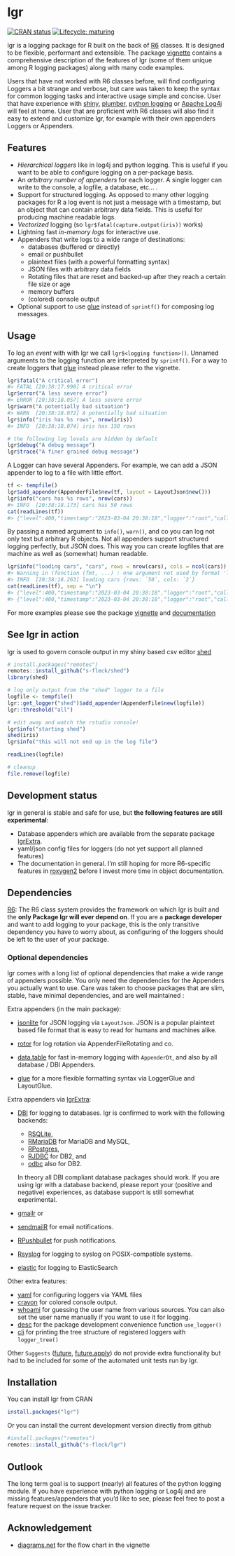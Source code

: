 
<!-- README.md is generated from README.Rmd. Please edit that file -->

# lgr

[![CRAN
status](https://www.r-pkg.org/badges/version/lgr)](https://cran.r-project.org/package=lgr)
[![Lifecycle:
maturing](https://img.shields.io/badge/lifecycle-maturing-blue.svg)](https://lifecycle.r-lib.org/articles/stages.html)

lgr is a logging package for R built on the back of
[R6](https://github.com/r-lib/R6) classes. It is designed to be
flexible, performant and extensible. The package
[vignette](https://s-fleck.github.io/lgr/articles/lgr.html) contains a
comprehensive description of the features of lgr (some of them unique
among R logging packages) along with many code examples.

Users that have not worked with R6 classes before, will find configuring
Loggers a bit strange and verbose, but care was taken to keep the syntax
for common logging tasks and interactive usage simple and concise. User
that have experience with [shiny](https://github.com/rstudio/shiny),
[plumber](https://github.com/rstudio/plumber), [python
logging](https://docs.python.org/3/library/logging.html) or [Apache
Log4j](https://logging.apache.org/log4j/2.x/) will feel at home. User
that are proficient with R6 classes will also find it easy to extend and
customize lgr, for example with their own appenders Loggers or
Appenders.

## Features

- *Hierarchical loggers* like in log4j and python logging. This is
  useful if you want to be able to configure logging on a per-package
  basis.
- An *arbitrary number of appenders* for each logger. A single logger
  can write to the console, a logfile, a database, etc… .
- Support for structured logging. As opposed to many other logging
  packages for R a log event is not just a message with a timestamp, but
  an object that can contain arbitrary data fields. This is useful for
  producing machine readable logs.
- *Vectorized* logging (so `lgr$fatal(capture.output(iris))` works)
- Lightning fast *in-memory logs* for interactive use.
- Appenders that write logs to a wide range of destinations:
  - databases (buffered or directly)
  - email or pushbullet
  - plaintext files (with a powerful formatting syntax)
  - JSON files with arbitrary data fields
  - Rotating files that are reset and backed-up after they reach a
    certain file size or age
  - memory buffers
  - (colored) console output
- Optional support to use [glue](https://glue.tidyverse.org/) instead of
  `sprintf()` for composing log messages.

## Usage

To log an *event* with with lgr we call `lgr$<logging function>()`.
Unnamed arguments to the logging function are interpreted by
`sprintf()`. For a way to create loggers that
[glue](https://glue.tidyverse.org/) instead please refer to the
vignette.

``` r
lgr$fatal("A critical error")
#> FATAL [20:38:17.998] A critical error
lgr$error("A less severe error")
#> ERROR [20:38:18.057] A less severe error
lgr$warn("A potentially bad situation")
#> WARN  [20:38:18.072] A potentially bad situation
lgr$info("iris has %s rows", nrow(iris))
#> INFO  [20:38:18.074] iris has 150 rows

# the following log levels are hidden by default
lgr$debug("A debug message")
lgr$trace("A finer grained debug message")
```

A Logger can have several Appenders. For example, we can add a JSON
appender to log to a file with little effort.

``` r
tf <- tempfile()
lgr$add_appender(AppenderFile$new(tf, layout = LayoutJson$new()))
lgr$info("cars has %s rows", nrow(cars))
#> INFO  [20:38:18.173] cars has 50 rows
cat(readLines(tf))
#> {"level":400,"timestamp":"2023-03-04 20:38:18","logger":"root","caller":"eval","msg":"cars has 50 rows"}
```

By passing a named argument to `info()`, `warn()`, and co you can log
not only text but arbitrary R objects. Not all appenders support
structured logging perfectly, but JSON does. This way you can create
logfiles that are machine as well as (somewhat) human readable.

``` r
lgr$info("loading cars", "cars", rows = nrow(cars), cols = ncol(cars))
#> Warning in (function (fmt, ...) : one argument not used by format 'loading cars'
#> INFO  [20:38:18.263] loading cars {rows: `50`, cols: `2`}
cat(readLines(tf), sep = "\n")
#> {"level":400,"timestamp":"2023-03-04 20:38:18","logger":"root","caller":"eval","msg":"cars has 50 rows"}
#> {"level":400,"timestamp":"2023-03-04 20:38:18","logger":"root","caller":"eval","msg":"loading cars","rows":50,"cols":2}
```

For more examples please see the package
[vignette](https://s-fleck.github.io/lgr/articles/lgr.html) and
[documentation](https://s-fleck.github.io/lgr/)

## See lgr in action

lgr is used to govern console output in my shiny based csv editor
[shed](https://github.com/s-fleck/shed)

``` r
# install.packages("remotes")
remotes::install_github("s-fleck/shed")
library(shed)

# log only output from the "shed" logger to a file
logfile <- tempfile()
lgr::get_logger("shed")$add_appender(AppenderFile$new(logfile))
lgr::threshold("all")

# edit away and watch the rstudio console!
lgr$info("starting shed")
shed(iris)  
lgr$info("this will not end up in the log file")

readLines(logfile)

# cleanup
file.remove(logfile)
```

## Development status

lgr in general is stable and safe for use, but **the following features
are still experimental**:

- Database appenders which are available from the separate package
  [lgrExtra](https://github.com/s-fleck/lgrExtra).
- yaml/json config files for loggers (do not yet support all planned
  features)
- The documentation in general. I’m still hoping for more R6-specific
  features in [roxygen2](https://github.com/r-lib/roxygen2) before I
  invest more time in object documentation.

## Dependencies

[R6](https://github.com/r-lib/R6): The R6 class system provides the
framework on which lgr is built and the **only Package lgr will ever
depend on**. If you are a **package developer** and want to add logging
to your package, this is the only transitive dependency you have to
worry about, as configuring of the loggers should be left to the user of
your package.

### Optional dependencies

lgr comes with a long list of optional dependencies that make a wide
range of appenders possible. You only need the dependencies for the
Appenders you actually want to use. Care was taken to choose packages
that are slim, stable, have minimal dependencies, and are well
maintained :

Extra appenders (in the main package):

- [jsonlite](https://github.com/jeroen/jsonlite) for JSON logging via
  `LayoutJson`. JSON is a popular plaintext based file format that is
  easy to read for humans and machines alike.

- [rotor](https://github.com/s-fleck/rotor) for log rotation via
  AppenderFileRotating and co.

- [data.table](https://github.com/Rdatatable/) for fast in-memory
  logging with `AppenderDt`, and also by all database / DBI Appenders.

- [glue](https://glue.tidyverse.org/) for a more flexible formatting
  syntax via LoggerGlue and LayoutGlue.

Extra appenders via [lgrExtra](https://github.com/s-fleck/lgrExtra):

- [DBI](https://github.com/r-dbi/DBI) for logging to databases. lgr is
  confirmed to work with the following backends:

  - [RSQLite](https://github.com/r-dbi/RSQLite),
  - [RMariaDB](https://github.com/r-dbi/RMariaDB) for MariaDB and MySQL,
  - [RPostgres](https://cran.r-project.org/package=RPostgres),
  - [RJDBC](https://github.com/s-u/RJDBC) for DB2, and
  - [odbc](https://github.com/r-dbi/odbc) also for DB2.

  In theory all DBI compliant database packages should work. If you are
  using lgr with a database backend, please report your (positive and
  negative) experiences, as database support is still somewhat
  experimental.

- [gmailr](https://cran.r-project.org/package=gmailr) or

- [sendmailR](https://cran.r-project.org/package=sendmailR) for email
  notifications.

- [RPushbullet](https://github.com/eddelbuettel/rpushbullet) for push
  notifications.

- [Rsyslog](https://cran.r-project.org/package=rsyslog) for logging to
  syslog on POSIX-compatible systems.

- [elastic](https://cran.r-project.org/package=elastic) for logging to
  ElasticSearch

Other extra features:

- [yaml](https://CRAN.R-project.org/package=yaml) for configuring
  loggers via YAML files  
- [crayon](https://github.com/r-lib/crayon) for colored console
  output.  
- [whoami](https://github.com/r-lib/whoami/blob/master/DESCRIPTION) for
  guessing the user name from various sources. You can also set the user
  name manually if you want to use it for logging.
- [desc](https://CRAN.R-project.org/package=desc) for the package
  development convenience function `use_logger()`
- [cli](https://CRAN.R-project.org/package=cli) for printing the tree
  structure of registered loggers with `logger_tree()`

Other `Suggests` ([future](https://CRAN.R-project.org/package=future),
[future.apply](https://CRAN.R-project.org/package=future.apply)) do not
provide extra functionality but had to be included for some of the
automated unit tests run by lgr.

## Installation

You can install lgr from CRAN

``` r
install.packages("lgr")
```

Or you can install the current development version directly from github

``` r
#install.packages("remotes")
remotes::install_github("s-fleck/lgr")
```

## Outlook

The long term goal is to support (nearly) all features of the python
logging module. If you have experience with python logging or Log4j and
are missing features/appenders that you’d like to see, please feel free
to post a feature request on the issue tracker.

## Acknowledgement

- [diagrams.net](https://app.diagrams.net/) for the flow chart in the
  vignette
